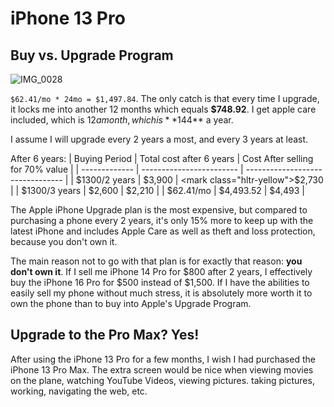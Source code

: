 # iPhone 13 Pro

## Buy vs. Upgrade Program

 ![IMG_0028](https://i.imgur.com/5pImCeV.png)

`$62.41/mo * 24mo = $1,497.84`. The only catch is that every time I upgrade, it locks me into another 12 months which equals **$748.92**. I get apple care included, which is $12 a month, which is **$144** a year.

I assume I will upgrade every 2 years a most, and every 3 years at least.

After 6 years:
| Buying Period | Total cost after 6 years | Cost After selling for 70% value |
| ------------- | ------------------------ | -------------------------------- |
| $1300/2 years | $3,900                   | <mark class="hltr-yellow">$2,730</mark>                          |
| $1300/3 years | $2,600                   | $2,210                           |
| $62.41/mo     | $4,493.52                | $4,493                           |

The Apple iPhone Upgrade plan is the most expensive, but compared to purchasing a phone every 2 years, it's only 15% more to keep up with the latest iPhone and includes Apple Care as well as theft and loss protection, because you don't own it.

The main reason not to go with that plan is for exactly that reason: **you don't own it**. If I sell me iPhone 14 Pro for $800 after 2 years, I effectively buy the iPhone 16 Pro for $500 instead of $1,500. If I have the abilities to easily sell my phone without much stress, it is absolutely more worth it to own the phone than to buy into Apple's Upgrade Program.

## Upgrade to the Pro Max? Yes!

After using the iPhone 13 Pro for a few months, I wish I had purchased the iPhone 13 Pro Max. The extra screen would be nice when viewing movies on the plane, watching YouTube Videos, viewing pictures. taking pictures, working, navigating the web, etc.